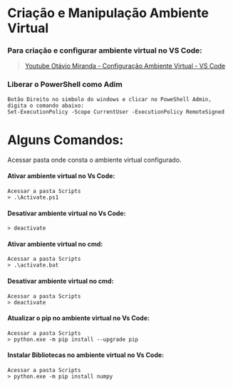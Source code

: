 # **Criação e Manipulação Ambiente Virtual**  

### Para criação e configurar ambiente virtual no VS Code:
> [Youtube Otávio Miranda - Configuração Ambiente Virtual - VS Code](https://www.youtube.com/watch?v=m1TYpvIYm74&t=268s)

### Liberar o PowerShell como Adim
    Botão Direito no simbolo do windows e clicar no PoweShell Admin, digita o comando abaixo:
    Set-ExecutionPolicy -Scope CurrentUser -ExecutionPolicy RemoteSigned

# Alguns Comandos:
Acessar pasta onde consta o ambiente virtual configurado.

#### Ativar ambiente virtual no Vs Code:
    Acessar a pasta Scripts
    > .\Activate.ps1

#### Desativar ambiente virtual no Vs Code:
    > deactivate

#### Ativar ambiente virtual no cmd:
    Acessar a pasta Scripts
    > .\activate.bat

#### Desativar ambiente virtual no cmd:
    Acessar a pasta Scripts
    > deactivate

#### Atualizar o pip no ambiente virtual no Vs Code:
    Acessar a pasta Scripts
    > python.exe -m pip install --upgrade pip

#### Instalar Bibliotecas no ambiente virtual no Vs Code:
    Acessar a pasta Scripts
    > python.exe -m pip install numpy
